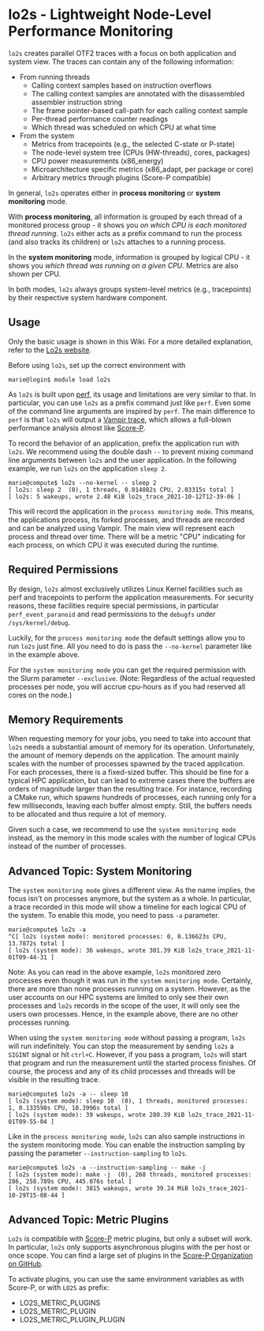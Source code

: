# lo2s - Lightweight Node-Level Performance Monitoring

`lo2s` creates parallel OTF2 traces with a focus on both application and system view.
The traces can contain any of the following information:

* From running threads
    * Calling context samples based on instruction overflows
    * The calling context samples are annotated with the disassembled assembler instruction string
    * The frame pointer-based call-path for each calling context sample
    * Per-thread performance counter readings
    * Which thread was scheduled on which CPU at what time
* From the system
    * Metrics from tracepoints (e.g., the selected C-state or P-state)
    * The node-level system tree (CPUs (HW-threads), cores, packages)
    * CPU power measurements (x86_energy)
    * Microarchitecture specific metrics (x86_adapt, per package or core)
    * Arbitrary metrics through plugins (Score-P compatible)

In general, `lo2s` operates either in **process monitoring** or **system monitoring** mode.

With **process monitoring**, all information is grouped by each thread of a monitored process
group - it shows you *on which CPU is each monitored thread running*. `lo2s` either acts as a
prefix command to run the process (and also tracks its children) or `lo2s` attaches to a running
process.

In the **system monitoring** mode, information is grouped by logical CPU - it shows you
*which thread was running on a given CPU*. Metrics are also shown per CPU.

In both modes, `lo2s` always groups system-level metrics (e.g., tracepoints) by their respective
system hardware component.

## Usage

Only the basic usage is shown in this Wiki. For a more detailed explanation, refer to the
[Lo2s website](https://github.com/tud-zih-energy/lo2s).

Before using `lo2s`, set up the correct environment with

```console
marie@login$ module load lo2s
```

As `lo2s` is built upon [perf](perf_tools.md), its usage and limitations are very similar to that.
In particular, you can use `lo2s` as a prefix command just like `perf`. Even some of the command
line arguments are inspired by `perf`. The main difference to `perf` is that `lo2s` will output
a [Vampir trace](vampir.md), which allows a full-blown performance analysis almost like
[Score-P](scorep.md).

To record the behavior of an application, prefix the application run with `lo2s`. We recommend
using the double dash `--` to prevent mixing command line arguments between `lo2s` and the user
application. In the following example, we run `lo2s` on the application `sleep 2`.

```console
marie@compute$ lo2s --no-kernel -- sleep 2
[ lo2s: sleep 2  (0), 1 threads, 0.014082s CPU, 2.03315s total ]
[ lo2s: 5 wakeups, wrote 2.48 KiB lo2s_trace_2021-10-12T12-39-06 ]
```

This will record the application in the `process monitoring mode`. This means, the applications
process, its forked processes, and threads are recorded and can be analyzed using Vampir.
The main view will represent each process and thread over time. There will be a metric "CPU"
indicating for each process, on which CPU it was executed during the runtime.

## Required Permissions

By design, `lo2s` almost exclusively utilizes Linux Kernel facilities such as perf and tracepoints
to perform the application measurements. For security reasons, these facilities require special
permissions, in particular `perf_event_paranoid` and read permissions to the `debugfs` under
`/sys/kernel/debug`.

Luckily, for the `process monitoring mode` the default settings allow you to run `lo2s` just fine.
All you need to do is pass the `--no-kernel` parameter like in the example above.

For the `system monitoring mode` you can get the required permission with the Slurm parameter
`--exclusive`. (Note: Regardless of the actual requested processes per node, you will accrue
cpu-hours as if you had reserved all cores on the node.)

## Memory Requirements

When requesting memory for your jobs, you need to take into account that `lo2s` needs a substantial
amount of memory for its operation. Unfortunately, the amount of memory depends on the application.
The amount mainly scales with the number of processes spawned by the traced application. For each
processes, there is a fixed-sized buffer. This should be fine for a typical HPC application, but
can lead to extreme cases there the buffers are orders of magnitude larger than the resulting trace.
For instance, recording a CMake run, which spawns hundreds of processes, each running only for
a few milliseconds, leaving each buffer almost empty. Still, the buffers needs to be allocated
and thus require a lot of memory.

Given such a case, we recommend to use the `system monitoring mode` instead, as the memory in this
mode scales with the number of logical CPUs instead of the number of processes.

## Advanced Topic: System Monitoring

The `system monitoring mode` gives a different view. As the name implies, the focus isn't on processes
anymore, but the system as a whole. In particular, a trace recorded in this mode will show a timeline
for each logical CPU of the system. To enable this mode, you need to pass `-a` parameter.

```console
marie@compute$ lo2s -a
^C[ lo2s (system mode): monitored processes: 0, 0.136623s CPU, 13.7872s total ]
[ lo2s (system mode): 36 wakeups, wrote 301.39 KiB lo2s_trace_2021-11-01T09-44-31 ]
```

Note: As you can read in the above example, `lo2s` monitored zero processes even though it was run
in the `system monitoring mode`. Certainly, there are more than none processes running on a system.
However, as the user accounts on our HPC systems are limited to only see their own processes and `lo2s`
records in the scope of the user, it will only see the users own processes. Hence, in the example
above, there are no other processes running.

When using the `system monitoring mode` without passing a program, `lo2s` will run indefinitely.
You can stop the measurement by sending `lo2s` a `SIGINT` signal or hit `ctrl+C`. However, if you pass
a program, `lo2s` will start that program and run the measurement until the started process finishes.
Of course, the process and any of its child processes and threads will be visible in the resulting trace.

```console
marie@compute$ lo2s -a -- sleep 10
[ lo2s (system mode): sleep 10  (0), 1 threads, monitored processes: 1, 0.133598s CPU, 10.3996s total ]
[ lo2s (system mode): 39 wakeups, wrote 280.39 KiB lo2s_trace_2021-11-01T09-55-04 ]
```

Like in the `process monitoring mode`, `lo2s` can also sample instructions in the system monitoring mode.
You can enable the instruction sampling by passing the parameter `--instruction-sampling` to `lo2s`.

```console
marie@compute$ lo2s -a --instruction-sampling -- make -j
[ lo2s (system mode): make -j  (0), 268 threads, monitored processes: 286, 258.789s CPU, 445.076s total ]
[ lo2s (system mode): 3815 wakeups, wrote 39.24 MiB lo2s_trace_2021-10-29T15-08-44 ]
```

## Advanced Topic: Metric Plugins

`Lo2s` is compatible with [Score-P](scorep.md) metric plugins, but only a subset will work.
In particular, `lo2s` only supports asynchronous plugins with the per host or once scope.
You can find a large set of plugins in the [Score-P Organization on GitHub](https://github.com/score-p).

To activate plugins, you can use the same environment variables as with Score-P, or with `LO2S` as
prefix:

  - LO2S_METRIC_PLUGINS
  - LO2S_METRIC_PLUGIN
  - LO2S_METRIC_PLUGIN_PLUGIN
